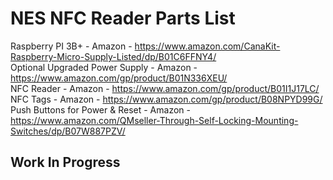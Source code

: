 # NES NFC Reader Parts List

Raspberry PI 3B+ - Amazon - https://www.amazon.com/CanaKit-Raspberry-Micro-Supply-Listed/dp/B01C6FFNY4/<br>
Optional Upgraded Power Supply - Amazon - https://www.amazon.com/gp/product/B01N336XEU/<br>
NFC Reader - Amazon - https://www.amazon.com/gp/product/B01I1J17LC/<br>
NFC Tags   - Amazon - https://www.amazon.com/gp/product/B08NPYD99G/<br>
Push Buttons for Power & Reset - Amazon - https://www.amazon.com/QMseller-Through-Self-Locking-Mounting-Switches/dp/B07W887PZV/<br>

## Work In Progress
